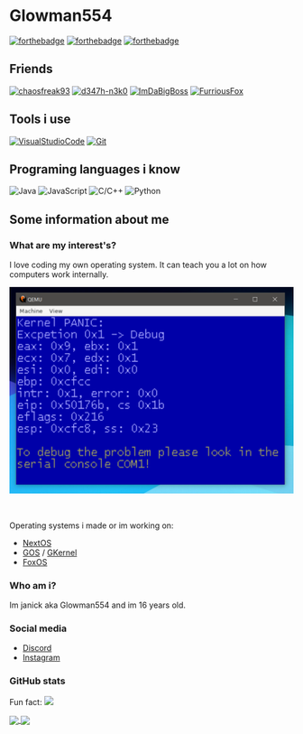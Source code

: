 # Glowman554

[![forthebadge](https://forthebadge.com/images/badges/uses-badges.svg)](https://forthebadge.com)
[![forthebadge](https://forthebadge.com/images/badges/built-with-swag.svg)](https://forthebadge.com)
[![forthebadge](https://forthebadge.com/images/badges/powered-by-black-magic.svg)](https://forthebadge.com)


## Friends

[![chaosfreak93](https://img.shields.io/badge/-chaosfreak93-181717.svg?logo=github&logoColor=white&longCache=true&style=for-the-badge)](https://github.com/chaosfreak93)
[![d347h-n3k0](https://img.shields.io/badge/-d347h_n3k0-181717.svg?logo=github&logoColor=white&longCache=true&style=for-the-badge)](https://github.com/d347h-n3k0)
[![ImDaBigBoss](https://img.shields.io/badge/-ImDaBigBoss-181717.svg?logo=github&logoColor=white&longCache=true&style=for-the-badge)](https://github.com/ImDaBigBoss)
[![FurriousFox](https://img.shields.io/badge/-FurriousFox-181717.svg?logo=github&logoColor=white&longCache=true&style=for-the-badge)](https://github.com/FurriousFox)


## Tools i use

[![VisualStudioCode](https://img.shields.io/badge/-Visual_Studio_Code-007ACC.svg?logo=visual-studio-code&logoColor=white&longCache=true&style=for-the-badge)](https://code.visualstudio.com)
[![Git](https://img.shields.io/badge/-Git-181717.svg?logo=git&logoColor=white&longCache=true&style=for-the-badge)](https://git-scm.com/)


## Programing languages i know

![Java](https://img.shields.io/badge/-java-007396.svg?logo=java&logoColor=white&longCache=true&style=for-the-badge)
![JavaScript](https://img.shields.io/badge/-javascript-f7df1e.svg?logo=javascript&logoColor=black&longCache=true&style=for-the-badge)
![C/C++](https://img.shields.io/badge/-c/c++-00599c.svg?logo=cplusplus&logoColor=white&longCache=true&style=for-the-badge)
![Python](https://img.shields.io/badge/-python-024808.svg?logo=python&logoColor=white&longCache=true&style=for-the-badge)


## Some information about me

### What are my interest's?

I love coding my own operating system. It can teach you a lot on how computers work internally.

![](images/2020-11-25.png)

<br>

Operating systems i made or im working on:  

- [NextOS](https://github.com/Glowman554/NextOS)
- [GOS](https://github.com/Glowman554/gos) / [GKernel](https://github.com/Glowman554/gkernel)
- [FoxOS](https://github.com/TheUltimateFoxOS/FoxOS)


### Who am i?

Im janick aka Glowman554 and im 16 years old.


### Social media

- [Discord](https://discordapp.com/users/584344177257480192)
- [Instagram](https://www.instagram.com/glowman434/)


### GitHub stats

Fun fact:  ![](https://komarev.com/ghpvc/?username=Glowman554)


<a href="#">
  <img align="center" src="https://github-readme-stats.vercel.app/api/top-langs/?username=Glowman554&layout=compact" width="333" />
</a>
<a href="#">
  <img align="center" src="https://github-readme-stats.vercel.app/api?username=Glowman554&show_icons=true" width="400"/>
</a>
